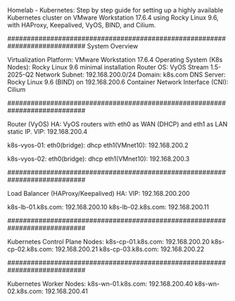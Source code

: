 Homelab - Kubernetes:
Step by step guide for setting up a highly available Kubernetes cluster on VMware Workstation 17.6.4 using Rocky Linux 9.6, with HAProxy, Keepalived, VyOS, BIND, and Cilium.

############################################################################
System Overview

Virtualization Platform: VMware Workstation 17.6.4
Operating System (K8s Nodes): Rocky Linux 9.6 minimal installation
Router OS: VyOS Stream 1.5-2025-Q2
Network Subnet: 192.168.200.0/24
Domain: k8s.com
DNS Server: Rocky Linux 9.6 (BIND) on 192.168.200.6
Container Network Interface (CNI): Cilium

############################################################################

Router (VyOS) HA:
VyOS routers with eth0 as WAN (DHCP) and eth1 as LAN static IP.
VIP: 192.168.200.4

k8s-vyos-01: 
eth0(bridge): dhcp
eth1(VMnet10): 192.168.200.2

k8s-vyos-02: 
eth0(bridge): dhcp
eth1(VMnet10): 192.168.200.3

############################################################################

Load Balancer (HAProxy/Keepalived) HA:
VIP: 192.168.200.200

k8s-lb-01.k8s.com: 192.168.200.10
k8s-lb-02.k8s.com: 192.168.200.11

############################################################################

Kubernetes Control Plane Nodes:
k8s-cp-01.k8s.com: 192.168.200.20
k8s-cp-02.k8s.com: 192.168.200.21
k8s-cp-03.k8s.com: 192.168.200.22

############################################################################

Kubernetes Worker Nodes:
k8s-wn-01.k8s.com: 192.168.200.40
k8s-wn-02.k8s.com: 192.168.200.41
